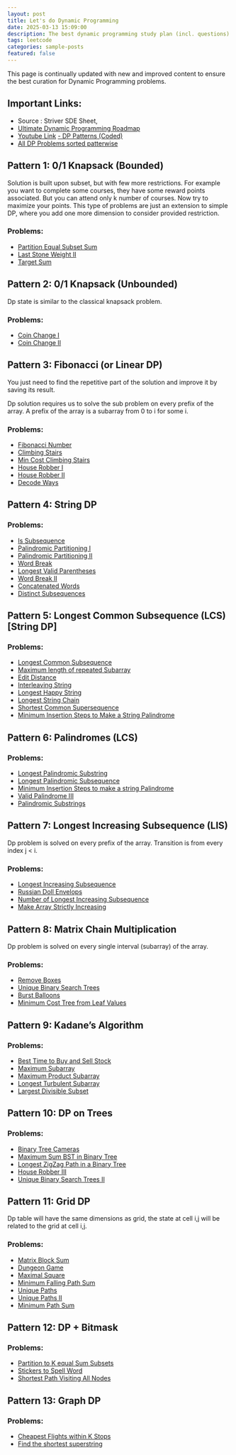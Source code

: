 ```yaml
---
layout: post
title: Let's do Dynamic Programming
date: 2025-03-13 15:09:00
description: The best dynamic programming study plan (incl. questions)
tags: leetcode
categories: sample-posts
featured: false
---
```



This page is continually updated with new and improved content to ensure the best curation for Dynamic Programming problems.
## Important Links:

- Source : Striver SDE Sheet, 
- [Ultimate Dynamic Programming Roadmap](https://www.reddit.com/r/leetcode/comments/14o10jd/the_ultimate_dynamic_programming_roadmap/)
- [Youtube Link](https://www.youtube.com/watch?v=9k31KcQmS_U&ab_channel=AlgoMonster)
[- DP Patterns (Coded)](https://leetcode.com/discuss/study-guide/458695/Dynamic-Programming-Patterns)
- [All DP Problems sorted patterwise](https://leetcode.com/discuss/study-guide/1000929/solved-all-dynamic-programming-dp-problems-in-7-months)

## Pattern 1: 0/1 Knapsack (Bounded)


Solution is built upon subset, but with few more restrictions. For example you want to complete some courses, they have some reward points associated. But you can attend only k number of courses. Now try to maximize your points. This type of problems are just an extension to simple DP, where you add one more dimension to consider provided restriction.

### Problems:

- [Partition Equal Subset Sum](https://leetcode.com/problems/partition-equal-subset-sum/)
- [Last Stone Weight II](https://leetcode.com/problems/last-stone-weight-ii/)
- [Target Sum](https://leetcode.com/problems/target-sum/)

## Pattern 2: 0/1 Knapsack (Unbounded)


Dp state is similar to the classical knapsack problem.

### Problems:

- [Coin Change I](https://leetcode.com/problems/coin-change/description/)
- [Coin Change II](https://leetcode.com/problems/coin-change-ii/description/)

## Pattern 3: Fibonacci (or Linear DP)


You just need to find the repetitive part of the solution and improve it by saving its result.

Dp solution requires us to solve the sub problem on every prefix of the array. A prefix of the array is a subarray from 0 to i for some i.

### Problems:

- [Fibonacci Number](https://leetcode.com/problems/fibonacci-number/)
- [Climbing Stairs](https://leetcode.com/problems/climbing-stairs/)
- [Min Cost Climbing Stairs](https://leetcode.com/problems/min-cost-climbing-stairs/)
- [House Robber I](https://leetcode.com/problems/house-robber/)
- [House Robber II](https://leetcode.com/problems/house-robber-ii/)
- [Decode Ways](https://leetcode.com/problems/decode-ways/)

## Pattern 4: String DP


### Problems:

- [Is Subsequence](https://leetcode.com/problems/is-subsequence/)
- [Palindromic Partitioning I](https://leetcode.com/problems/palindrome-partitioning/)
- [Palindromic Partitioning II](https://leetcode.com/problems/palindrome-partitioning-ii/)
- [Word Break](https://leetcode.com/problems/word-break/)
- [Longest Valid Parentheses](https://leetcode.com/problems/longest-valid-parentheses/)
- [Word Break II](https://leetcode.com/problems/word-break-ii/)
- [Concatenated Words](https://leetcode.com/problems/concatenated-words/description/)
- [Distinct Subsequences](https://leetcode.com/problems/distinct-subsequences/description/)

## Pattern 5: Longest Common Subsequence (LCS) [String DP]


### Problems:

- [Longest Common Subsequence](https://leetcode.com/problems/longest-common-subsequence/)
- [Maximum length of repeated Subarray](https://leetcode.com/problems/maximum-length-of-repeated-subarray/)
- [Edit Distance](https://leetcode.com/problems/edit-distance/description/?envType=problem-list-v2&envId=55afh7m7)
- [Interleaving String](https://leetcode.com/problems/interleaving-string/)
- [Longest Happy String](https://leetcode.com/problems/longest-happy-string/description/)
- [Longest String Chain](https://leetcode.com/problems/longest-string-chain/description/)
- [Shortest Common Supersequence](https://leetcode.com/problems/shortest-common-supersequence/)
- [Minimum Insertion Steps to Make a String Palindrome](https://leetcode.com/problems/minimum-insertion-steps-to-make-a-string-palindrome/description/)

## Pattern 6: Palindromes (LCS)


### Problems:

- [Longest Palindromic Substring](https://leetcode.com/problems/longest-palindromic-substring/)
- [Longest Palindromic Subsequence](https://leetcode.com/problems/longest-palindromic-subsequence/)
- [Minimum Insertion Steps to make a string Palindrome](https://leetcode.com/problems/minimum-insertion-steps-to-make-a-string-palindrome/description/)
- [Valid Palindrome III](https://leetcode.com/problems/valid-palindrome-iii/)
- [Palindromic Substrings](https://leetcode.com/problems/palindromic-substrings/)

## Pattern 7: Longest Increasing Subsequence (LIS)


Dp problem is solved on every prefix of the array. Transition is from every index j < i.

### Problems:

- [Longest Increasing Subsequence](https://leetcode.com/problems/longest-increasing-subsequence/)
- [Russian Doll Envelops](https://leetcode.com/problems/russian-doll-envelopes/)
- [Number of Longest Increasing Subsequence](https://leetcode.com/problems/number-of-longest-increasing-subsequence/)
- [Make Array Strictly Increasing](https://leetcode.com/problems/make-array-strictly-increasing/description/)

## Pattern 8: Matrix Chain Multiplication


Dp problem is solved on every single interval (subarray) of the array.

### Problems:

- [Remove Boxes](https://leetcode.com/problems/remove-boxes/)
- [Unique Binary Search Trees](https://leetcode.com/problems/unique-binary-search-trees/)
- [Burst Balloons](https://leetcode.com/problems/burst-balloons/)
- [Minimum Cost Tree from Leaf Values](https://leetcode.com/problems/minimum-cost-tree-from-leaf-values/)

## Pattern 9: Kadane’s Algorithm


### Problems:

- [Best Time to Buy and Sell Stock](https://leetcode.com/problems/best-time-to-buy-and-sell-stock/)
- [Maximum Subarray](https://leetcode.com/problems/maximum-subarray/)
- [Maximum Product Subarray](https://leetcode.com/problems/maximum-product-subarray/)
- [Longest Turbulent Subarray](https://leetcode.com/problems/longest-turbulent-subarray/description/)
- [Largest Divisible Subset](https://leetcode.com/problems/largest-divisible-subset/description/)

## Pattern 10: DP on Trees


### Problems:

- [Binary Tree Cameras](https://leetcode.com/problems/binary-tree-cameras/description/)
- [Maximum Sum BST in Binary Tree](https://leetcode.com/problems/maximum-sum-bst-in-binary-tree/description/)
- [Longest ZigZag Path in a Binary Tree](https://leetcode.com/problems/longest-zigzag-path-in-a-binary-tree/description/)
- [House Robber III](https://leetcode.com/problems/house-robber-iii/description/)
- [Unique Binary Search Trees II](https://leetcode.com/problems/unique-binary-search-trees-ii/description/)

## Pattern 11: Grid DP


Dp table will have the same dimensions as grid, the state at cell i,j will be related to the grid at cell i,j.

### Problems:

- [Matrix Block Sum](https://leetcode.com/problems/matrix-block-sum/)
- [Dungeon Game](https://leetcode.com/problems/dungeon-game/)
- [Maximal Square](https://leetcode.com/problems/maximal-square/)
- [Minimum Falling Path Sum](https://leetcode.com/problems/minimum-falling-path-sum/)
- [Unique Paths](https://leetcode.com/problems/unique-paths/)
- [Unique Paths II](https://leetcode.com/problems/unique-paths-ii/)
- [Minimum Path Sum](https://leetcode.com/problems/minimum-path-sum/)

## Pattern 12: DP + Bitmask


### Problems:

- [Partition to K equal Sum Subsets](https://leetcode.com/problems/partition-to-k-equal-sum-subsets/)
- [Stickers to Spell Word](https://leetcode.com/problems/stickers-to-spell-word/)
- [Shortest Path Visiting All Nodes](https://leetcode.com/problems/shortest-path-visiting-all-nodes/)

## Pattern 13: Graph DP


### Problems:

- [Cheapest Flights within K Stops](https://leetcode.com/problems/cheapest-flights-within-k-stops/)
- [Find the shortest superstring](https://leetcode.com/problems/find-the-shortest-superstring/)